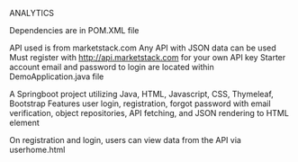 ANALYTICS

Dependencies are in POM.XML file

API used is from marketstack.com
Any API with JSON data can be used
Must register with http://api.marketstack.com for your own API key
Starter account email and password to login are located within DemoApplication.java file

A Springboot project utilizing Java, HTML, Javascript, CSS, Thymeleaf, Bootstrap
Features user login, registration, forgot password with email verification, object repositories,
API fetching, and JSON rendering to HTML element

On registration and login, users can view data from the API via userhome.html
